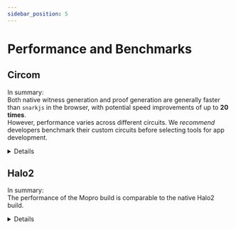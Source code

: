 ```yaml
---
sidebar_position: 5
---
```


# Performance and Benchmarks

## Circom

In summary: <br/>
Both native witness generation and proof generation are generally faster than `snarkjs` in the browser, with potential
speed improvements of up to **20 times**. <br/>
However, performance varies across different circuits.
We _recommend_ developers benchmark their custom circuits before selecting tools for app development.

<details>
:::warning
- [witnesscalc](https://github.com/0xPolygonID/witnesscalc) hasn't been integrated in mopro. See [zkmopro/mopro#110](https://github.com/zkmopro/mopro/issues/110).
- [circom-witness-rs](https://github.com/philsippl/circom-witness-rs) is not fully compatible with circom circuits. See: [zkmopro/mopro#32](https://github.com/zkmopro/mopro/issues/32).
- [wasmer](https://github.com/arkworks-rs/circom-compat) doesn't work in iOS. See: [zkmopro/mopro#109](https://github.com/zkmopro/mopro/issues/109).
:::

### iOS

Benchmarks on an iPhone 12 mini (2020).

<details>
  <summary>Witness generation</summary>

|        SHA256        | [witnesscalc](https://github.com/0xPolygonID/witnesscalc) | [circom-witness-rs](https://github.com/philsippl/circom-witness-rs) | [wasmer](https://github.com/arkworks-rs/circom-compat) | [w2c](https://github.com/vimwitch/rust-witness) | [snarkjs](https://github.com/iden3/snarkjs) |
|:--------------------:|:---------------------------------------------------------:|:-------------------------------------------------------------------:|:------------------------------------------------------:|:-----------------------------------------------:|:-------------------------------------------:|
|       Average        |                          22.3 ms                          |                               36.1 ms                               |                        476.1 ms                        |                     90.3 ms                     |                  163.5 ms                   |
|        Stdev         |                          1.2 ms                           |                               0.3 ms                                |                        27.8 ms                         |                     1.2 ms                      |                   6.7 ms                    |
| Comparing to snarkjs |            <font color="FFB546">**~7x**</font>            |                                ~4.5x                                |                         ~(-3)x                         |                      ~1.8                       |                      -                      |

<iframe width="552" height="257" seamless frameborder="0" scrolling="no" src="https://docs.google.com/spreadsheets/d/e/2PACX-1vTbLHpEzT1ybhta5NVQrDQuOLwgGzLGpm2amiWgLRu0l9ZvXMNtNZ-DWIlySL0zO30UWn_nZvkfaQWY/pubchart?oid=745835114&amp;format=interactive"></iframe>

|      Keccak256       | [witnesscalc](https://github.com/0xPolygonID/witnesscalc) | [circom-witness-rs](https://github.com/philsippl/circom-witness-rs) | [wasmer](https://github.com/arkworks-rs/circom-compat) | [w2c](https://github.com/vimwitch/rust-witness) | [snarkjs](https://github.com/iden3/snarkjs) |
|:--------------------:|:---------------------------------------------------------:|:-------------------------------------------------------------------:|:------------------------------------------------------:|:-----------------------------------------------:|:-------------------------------------------:|
|       Average        |                         144.7 ms                          |                               26.2 ms                               |                        440.7 ms                        |                    160.7 ms                     |                  257.1 ms                   |
|        Stdev         |                          1.8 ms                           |                               4.5 ms                                |                        10.4 ms                         |                     3.3 ms                      |                   4.1 ms                    |
| Comparing to snarkjs |                           ~1.8x                           |                <font color="FFB546">**~10x**</font>                 |                        ~(-1.7)x                        |                      ~1.6x                      |                      -                      |

<iframe width="541" height="259" seamless frameborder="0" scrolling="no" src="https://docs.google.com/spreadsheets/d/e/2PACX-1vTbLHpEzT1ybhta5NVQrDQuOLwgGzLGpm2amiWgLRu0l9ZvXMNtNZ-DWIlySL0zO30UWn_nZvkfaQWY/pubchart?oid=1466340585&amp;format=interactive"></iframe>

|         RSA          | [witnesscalc](https://github.com/0xPolygonID/witnesscalc) | [circom-witness-rs](https://github.com/philsippl/circom-witness-rs) | [wasmer](https://github.com/arkworks-rs/circom-compat) | [w2c](https://github.com/vimwitch/rust-witness) | [snarkjs](https://github.com/iden3/snarkjs) |
|:--------------------:|:---------------------------------------------------------:|:-------------------------------------------------------------------:|:------------------------------------------------------:|:-----------------------------------------------:|:-------------------------------------------:|
|       Average        |                         208.5 ms                          |                              513.1 ms                               |                        5488 ms                         |                     3861 ms                     |                   5421 ms                   |
|        Stdev         |                          5.8 ms                           |                               11.2 ms                               |                        47.8 ms                         |                     10.8 ms                     |                   9.9 ms                    |
| Comparing to snarkjs |           <font color="FFB546">**~26x**</font>            |                                ~10x                                 |                         ~(-1)x                         |                      ~1.4x                      |                      -                      |

<iframe width="537" height="256" seamless frameborder="0" scrolling="no" src="https://docs.google.com/spreadsheets/d/e/2PACX-1vTbLHpEzT1ybhta5NVQrDQuOLwgGzLGpm2amiWgLRu0l9ZvXMNtNZ-DWIlySL0zO30UWn_nZvkfaQWY/pubchart?oid=1593466084&amp;format=interactive"></iframe>
</details>

<details>
  <summary>Proof generation</summary>

|        SHA256        | [rapidsnark](https://github.com/iden3/rapidsnark) | [ark-works](https://github.com/arkworks-rs/circom-compat) | [snarkjs](https://github.com/iden3/snarkjs) |
|:--------------------:|:-------------------------------------------------:|:---------------------------------------------------------:|:-------------------------------------------:| 
|       Average        |                     795.2 ms                      |                         550.4 ms                          |                  2374.1 ms                  |
|        Stdev         |                      17.2 ms                      |                          27.2 ms                          |                   62.9 ms                   |
| Comparing to snarkjs |                        ~3x                        |           <font color="FFB546">**~4.3x**</font>           |                      -                      |

<iframe width="467" height="269" seamless frameborder="0" scrolling="no" src="https://docs.google.com/spreadsheets/d/e/2PACX-1vTbLHpEzT1ybhta5NVQrDQuOLwgGzLGpm2amiWgLRu0l9ZvXMNtNZ-DWIlySL0zO30UWn_nZvkfaQWY/pubchart?oid=127729877&amp;format=interactive"></iframe>

|      Keccak256       | [rapidsnark](https://github.com/iden3/rapidsnark) | [ark-works](https://github.com/arkworks-rs/circom-compat) | [snarkjs](https://github.com/iden3/snarkjs) |
|:--------------------:|:-------------------------------------------------:|:---------------------------------------------------------:|:-------------------------------------------:| 
|       Average        |                     2647.9 ms                     |                         1221.1 ms                         |                  8149.1 ms                  |
|        Stdev         |                      14.4 ms                      |                          42.7 ms                          |                 283.575 ms                  |
| Comparing to snarkjs |                        ~3x                        |           <font color="FFB546">**~6.7x**</font>           |                      -                      |

<iframe width="495" height="252" seamless frameborder="0" scrolling="no" src="https://docs.google.com/spreadsheets/d/e/2PACX-1vTbLHpEzT1ybhta5NVQrDQuOLwgGzLGpm2amiWgLRu0l9ZvXMNtNZ-DWIlySL0zO30UWn_nZvkfaQWY/pubchart?oid=333122430&amp;format=interactive"></iframe>

|         RSA          | [rapidsnark](https://github.com/iden3/rapidsnark) | [ark-works](https://github.com/arkworks-rs/circom-compat) | [snarkjs](https://github.com/iden3/snarkjs) |
|:--------------------:|:-------------------------------------------------:|:---------------------------------------------------------:|:-------------------------------------------:| 
|       Average        |                     2908.6 ms                     |                         2324.4 ms                         |                 10304.8 ms                  |
|        Stdev         |                     112.9 ms                      |                          67.1 ms                          |                  605.5 ms                   |
| Comparing to snarkjs |                       ~3.5x                       |           <font color="FFB546">**~4.4x**</font>           |                      -                      |

<iframe width="484" height="266" seamless frameborder="0" scrolling="no" src="https://docs.google.com/spreadsheets/d/e/2PACX-1vTbLHpEzT1ybhta5NVQrDQuOLwgGzLGpm2amiWgLRu0l9ZvXMNtNZ-DWIlySL0zO30UWn_nZvkfaQWY/pubchart?oid=1171109874&amp;format=interactive"></iframe>
</details>

**Details:** [Spreadsheet of Circom benchmark (iOS)](https://docs.google.com/spreadsheets/d/1MFABmsYSUsWDmhbjleqhBXk7nkYwhu589yK-CHtRkNI/edit?usp=sharing)

:::note

- [Tachyon](https://github.com/kroma-network/tachyon) performs well in [macOS](#macos), but we haven't integrated it in
  mobile. See [zkmopro/mopro#143](https://github.com/zkmopro/mopro/issues/143)
  :::

### Android

TBD

### macOS

Benchmarks on an Macbook Pro M1 Max (2021).

<details>
  <summary>Witness generation</summary>

|        SHA256        | [Tachyon](https://github.com/kroma-network/tachyon) | [witnesscalc](https://github.com/0xPolygonID/witnesscalc) | [circom-witness-rs](https://github.com/philsippl/circom-witness-rs) | [wasmer](https://github.com/arkworks-rs/circom-compat) | [w2c](https://github.com/vimwitch/rust-witness) | [snarkjs](https://github.com/iden3/snarkjs) |
|:--------------------:|:---------------------------------------------------:|:---------------------------------------------------------:|:-------------------------------------------------------------------:|:------------------------------------------------------:|:-----------------------------------------------:|:-------------------------------------------:|
|       Average        |                       32.7 ms                       |                          22.2 ms                          |                               42.8 ms                               |                        454.5 ms                        |                     88.8 ms                     |                  132.8 ms                   | 
|        Stdev         |                       0.7 ms                        |                          5.2 ms                           |                               2.2 ms                                |                        26.7 ms                         |                     1.0 ms                      |                   1.3 ms                    |
| Comparing to snarkjs |                         ~4x                         |            <font color="FFB546">**~6x**</font>            |                                 ~3x                                 |                        ~(-3.4)x                        |                      ~1.5x                      |                      -                      |

<iframe width="466" height="254" seamless frameborder="0" scrolling="no" src="https://docs.google.com/spreadsheets/d/e/2PACX-1vQOuS5abdzvh6znXORvSo7M85ubmDpSmE3C1Zs_l56wd25lMK4FZPEWOaCp7WrOlIjc3jEcWa0lfiy9/pubchart?oid=2079338651&amp;format=interactive"></iframe>

|      Keccak256       | [Tachyon](https://github.com/kroma-network/tachyon) | [witnesscalc](https://github.com/0xPolygonID/witnesscalc) | [circom-witness-rs](https://github.com/philsippl/circom-witness-rs) | [wasmer](https://github.com/arkworks-rs/circom-compat) | [w2c](https://github.com/vimwitch/rust-witness) | [snarkjs](https://github.com/iden3/snarkjs) |
|:--------------------:|:---------------------------------------------------:|:---------------------------------------------------------:|:-------------------------------------------------------------------:|:------------------------------------------------------:|:-----------------------------------------------:|:-------------------------------------------:|
|       Average        |                       82.9 ms                       |                          72.3 ms                          |                               14.1 ms                               |                        447.1 ms                        |                     169 ms                      |                  234.6 ms                   | 
|        Stdev         |                       0.2 ms                        |                          7.7 ms                           |                               0.8 ms                                |                         5.9 ms                         |                     2.0 ms                      |                   3.2 ms                    |
| Comparing to snarkjs |                        ~2.8x                        |                            ~3x                            |                <font color="FFB546">**~16x**</font>                 |                        ~(-1.9)x                        |                      x1.4x                      |                      -                      |

<iframe width="530" height="245" seamless frameborder="0" scrolling="no" src="https://docs.google.com/spreadsheets/d/e/2PACX-1vQOuS5abdzvh6znXORvSo7M85ubmDpSmE3C1Zs_l56wd25lMK4FZPEWOaCp7WrOlIjc3jEcWa0lfiy9/pubchart?oid=129836159&amp;format=interactive"></iframe>

|         RSA          | [Tachyon](https://github.com/kroma-network/tachyon) | [witnesscalc](https://github.com/0xPolygonID/witnesscalc) | [circom-witness-rs](https://github.com/philsippl/circom-witness-rs) | [wasmer](https://github.com/arkworks-rs/circom-compat) | [w2c](https://github.com/vimwitch/rust-witness) | [snarkjs](https://github.com/iden3/snarkjs) |
|:--------------------:|:---------------------------------------------------:|:---------------------------------------------------------:|:-------------------------------------------------------------------:|:------------------------------------------------------:|:-----------------------------------------------:|:-------------------------------------------:|
|       Average        |                      218.4 ms                       |                         167.6 ms                          |                              522.9 ms                               |                        5109 ms                         |                    3847.2 ms                    |                  4638.8 ms                  | 
|        Stdev         |                       16.8 ms                       |                          7.5 ms                           |                               7.7 ms                                |                        25.1 ms                         |                     61.3 ms                     |                   32.4 ms                   |
| Comparing to snarkjs |                        ~21.2                        |           <font color="FFB546">**~27x**</font>            |                                ~8.8x                                |                        ~(-1.1)x                        |                      ~1.2x                      |                      -                      |

<iframe width="552" height="259" seamless frameborder="0" scrolling="no" src="https://docs.google.com/spreadsheets/d/e/2PACX-1vQOuS5abdzvh6znXORvSo7M85ubmDpSmE3C1Zs_l56wd25lMK4FZPEWOaCp7WrOlIjc3jEcWa0lfiy9/pubchart?oid=1347845461&amp;format=interactive"></iframe>
</details>


<details>
  <summary>Proof generation</summary>
| SHA256 | [Tachyon](https://github.com/kroma-network/tachyon) | [rapidsnark](https://github.com/iden3/rapidsnark) | [ark-works](https://github.com/arkworks-rs/circom-compat) | [snarkjs](https://github.com/iden3/snarkjs) |
| :--: | :--: | :--: | :--: | :--: | 
| Average | 536.1 ms | 773.8 ms | 1137.3 ms | 1350.4 ms |
| Stdev | 10 ms | 17 ms | 127 ms | 26 ms |
| Comparing to snarkjs | <font color="FFB546">**~2.5x**</font> | ~1.7x | ~1.1 | - |

<iframe width="432" height="267" seamless frameborder="0" scrolling="no" src="https://docs.google.com/spreadsheets/d/e/2PACX-1vQOuS5abdzvh6znXORvSo7M85ubmDpSmE3C1Zs_l56wd25lMK4FZPEWOaCp7WrOlIjc3jEcWa0lfiy9/pubchart?oid=160655426&amp;format=interactive"></iframe>

|      Keccak256       | [Tachyon](https://github.com/kroma-network/tachyon) | [rapidsnark](https://github.com/iden3/rapidsnark) | [ark-works](https://github.com/arkworks-rs/circom-compat) | [snarkjs](https://github.com/iden3/snarkjs) |
|:--------------------:|:---------------------------------------------------:|:-------------------------------------------------:|:---------------------------------------------------------:|:-------------------------------------------:| 
|       Average        |                       1931 ms                       |                      2514 ms                      |                          1133 ms                          |                   3791 ms                   |
|        Stdev         |                       31.9 ms                       |                      75.2 ms                      |                          168 ms                           |                   58.6 ms                   |
| Comparing to snarkjs |                        ~1.9x                        |                       ~1.5x                       |           <font color="FFB546">**~3.3**</font>            |                      -                      |

<iframe width="472" height="263" seamless frameborder="0" scrolling="no" src="https://docs.google.com/spreadsheets/d/e/2PACX-1vQOuS5abdzvh6znXORvSo7M85ubmDpSmE3C1Zs_l56wd25lMK4FZPEWOaCp7WrOlIjc3jEcWa0lfiy9/pubchart?oid=222721960&amp;format=interactive"></iframe>

|         RSA          | [Tachyon](https://github.com/kroma-network/tachyon) | [rapidsnark](https://github.com/iden3/rapidsnark) | [ark-works](https://github.com/arkworks-rs/circom-compat) | [snarkjs](https://github.com/iden3/snarkjs) |
|:--------------------:|:---------------------------------------------------:|:-------------------------------------------------:|:---------------------------------------------------------:|:-------------------------------------------:| 
|       Average        |                       2307 ms                       |                      2560 ms                      |                          2530 ms                          |                   5504 ms                   |
|        Stdev         |                       18.7 ms                       |                      21.3 ms                      |                         266.1 ms                          |                   69.3 ms                   |
| Comparing to snarkjs |        <font color="FFB546">**~2.3**</font>         |                       ~2.1x                       |                           ~2.1x                           |                      -                      |

<iframe width="472" height="279" seamless frameborder="0" scrolling="no" src="https://docs.google.com/spreadsheets/d/e/2PACX-1vQOuS5abdzvh6znXORvSo7M85ubmDpSmE3C1Zs_l56wd25lMK4FZPEWOaCp7WrOlIjc3jEcWa0lfiy9/pubchart?oid=1443184132&amp;format=interactive"></iframe>
</details>

**Details:
** [Spreadsheet of Circom benchmark (macOS)](https://docs.google.com/spreadsheets/d/1irKg_TOP-yXms8igwCN_3OjVrtFe5gTHkuF0RbrVuho/edit?usp=sharing)
</details>

## Halo2

In summary: <br/>
The performance of the Mopro build is comparable to the native Halo2 build. <br/>

<details>

The bellow tests were run on a Macbook Pro M1 Pro (2021) as well as an iPhone 15 Pro (2023).

| [Keccak256](https://github.com/ElusAegis/halo2-keccak-stable.git) | Prove Time (s) | Verify Time (s) |
|:-----------------------------------------------------------------:|:--------------:|:---------------:|
|                          Native (M1 Pro)                          |     10.3 s     |     0.15 s      |
|                         Emulator (M1 Pro)                         |     10.1 s     |     0.13 s      |
|                           iPhone 15 Pro                           |     11.0 s     |     0.12 s      |

| [RSA](https://github.com/ElusAegis/halo2-rsa-mopro.git) | Prove Time (s) | Verify Time (s) |
|:-------------------------------------------------------:|:--------------:|:---------------:|
|                     Native (M1 Pro)                     |     76.5 s     |     11.1 s      |
|                    Emulator (M1 Pro)                    |     64.5 s     |      9.0 s      |
|                      iPhone 15 Pro                      |    crashes     |     crashes     |

Note that the iPhone 15 Pro crashes when running the RSA circuit due to the large memory requirements. The circuit needs
around 5GB of memory to run, while the iPhone 15 Pro usually limits the application memory usage to 3GB.

</details>
